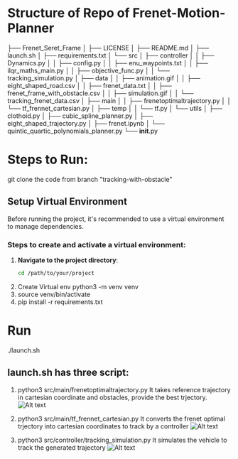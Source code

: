 # Structure of Repo of Frenet-Motion-Planner
├── Frenet_Seret_Frame
│   ├── LICENSE
│   ├── README.md
│   ├── launch.sh
│   ├── requirements.txt
│   └── src
│       ├── controller
│       │   ├── Dynamics.py
│       │   ├── config.py
│       │   ├── enu_waypoints.txt
│       │   ├── ilqr_maths_main.py
│       │   ├── objective_func.py
│       │   └── tracking_simulation.py
│       ├── data
│       │   ├── animation.gif
│       │   ├── eight_shaped_road.csv
│       │   ├── frenet_data.txt
│       │   ├── frenet_frame_with_obstacle.csv
│       │   ├── simulation.gif
│       │   └── tracking_frenet_data.csv
│       ├── main
│       │   ├── frenetoptimaltrajectory.py
│       │   └── tf_frennet_cartesian.py
│       ├── temp
│       │   └── tf.py
│       └── utils
│           ├── clothoid.py
│           ├── cubic_spline_planner.py
│           ├── eight_shaped_trajectory.py
│           ├── frenet.ipynb
│           └── quintic_quartic_polynomials_planner.py
└── __init__.py

# Steps to Run:
git clone the code from branch "tracking-with-obstacle"

## Setup Virtual Environment

Before running the project, it's recommended to use a virtual environment to manage dependencies.

### Steps to create and activate a virtual environment:

1. **Navigate to the project directory**:
   ```bash
   cd /path/to/your/project
2. Create Virtual env 
    python3 -m venv venv
3. source venv/bin/activate
4. pip install -r requirements.txt


# Run 
./launch.sh

## launch.sh has three script:
1. python3 src/main/frenetoptimaltrajectory.py 
    It takes reference trajectory in cartesian coordinate and obstacles, provide the best trjectory.
![Alt text](Frenet_Seret_Frame/src/data/animation.gif)

2. python3 src/main/tf_frennet_cartesian.py
    It converts the frenet optimal trjectory into cartesian coordinates to track by a controller
![Alt text](Frenet_Seret_Frame/src/data/trajectories.png)
3. python3 src/controller/tracking_simulation.py
    It simulates the vehicle to track the generated trajectory
![Alt text](Frenet_Seret_Frame/src/data/simulation.gif)


